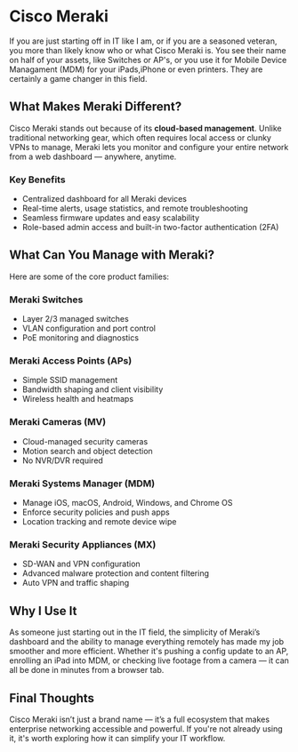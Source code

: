 # Cisco Meraki

If you are just starting off in IT like I am, or if you are a seasoned veteran, you more than likely know who or what Cisco Meraki is. You see their name on half of your assets, like Switches or AP's, or you use it for Mobile Device Managament (MDM) for your iPads,iPhone or even printers. They are certainly a game changer in this field.

## What Makes Meraki Different?

Cisco Meraki stands out because of its **cloud-based management**. Unlike traditional networking gear, which often requires local access or clunky VPNs to manage, Meraki lets you monitor and configure your entire network from a web dashboard — anywhere, anytime.

### Key Benefits

- Centralized dashboard for all Meraki devices
- Real-time alerts, usage statistics, and remote troubleshooting
- Seamless firmware updates and easy scalability
- Role-based admin access and built-in two-factor authentication (2FA)

## What Can You Manage with Meraki?

Here are some of the core product families:

### Meraki Switches
- Layer 2/3 managed switches
- VLAN configuration and port control
- PoE monitoring and diagnostics

### Meraki Access Points (APs)
- Simple SSID management
- Bandwidth shaping and client visibility
- Wireless health and heatmaps

### Meraki Cameras (MV)
- Cloud-managed security cameras
- Motion search and object detection
- No NVR/DVR required

### Meraki Systems Manager (MDM)
- Manage iOS, macOS, Android, Windows, and Chrome OS
- Enforce security policies and push apps
- Location tracking and remote device wipe

### Meraki Security Appliances (MX)
- SD-WAN and VPN configuration
- Advanced malware protection and content filtering
- Auto VPN and traffic shaping

## Why I Use It

As someone just starting out in the IT field, the simplicity of Meraki’s dashboard and the ability to manage everything remotely has made my job smoother and more efficient. Whether it's pushing a config update to an AP, enrolling an iPad into MDM, or checking live footage from a camera — it can all be done in minutes from a browser tab.

## Final Thoughts

Cisco Meraki isn’t just a brand name — it’s a full ecosystem that makes enterprise networking accessible and powerful. If you're not already using it, it's worth exploring how it can simplify your IT workflow.


